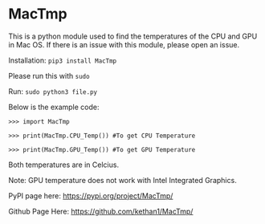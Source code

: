 # MacTmp

This is a python module used to find the temperatures of the CPU and GPU in Mac OS. If there is an issue with this module, please open an issue. 

Installation: `pip3 install MacTmp`

Please run this with `sudo`

Run: `sudo python3 file.py`

Below is the example code:

```python3
>>> import MacTmp

>>> print(MacTmp.CPU_Temp()) #To get CPU Temperature

>>> print(MacTmp.GPU_Temp()) #To get GPU Temperature
```

Both temperatures are in Celcius. 

Note: GPU temperature does not work with Intel Integrated Graphics. 

PyPI page here: https://pypi.org/project/MacTmp/

Github Page Here: https://github.com/kethan1/MacTmp/
